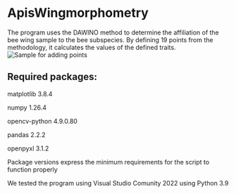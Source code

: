 # ApisWingmorphometry
The program uses the DAWINO method to determine the affiliation of the bee wing sample to the bee subspecies. By defining 19 points from the methodology, it calculates the values of the defined traits.
![Sample for adding points](https://github.com/Jojoman147/ApisWingmorphometry/blob/main/Readme_resources/Sample.png)

## Required packages:

matplotlib 3.8.4

numpy 1.26.4

opencv-python 4.9.0.80

pandas 2.2.2

openpyxl 3.1.2

Package versions express the minimum requirements for the script to function properly

We tested the program using Visual Studio Comunity 2022 using Python 3.9
